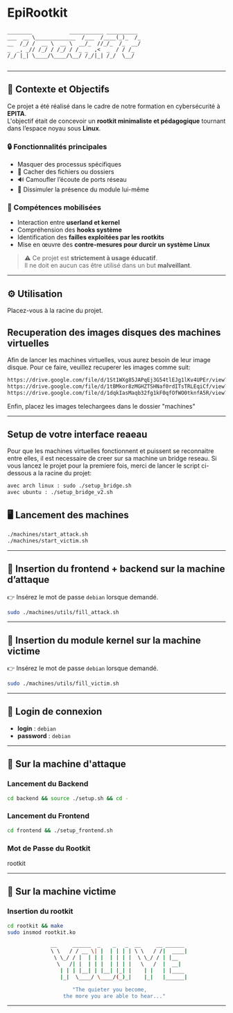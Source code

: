 # EpiRootkit

```
________            ___________ __________ 
___  __ \_____________  /___  /____(_)_  /_
__  /_/ /  __ \  __ \  __/_  //_/_  /_  __/
_  _, _// /_/ / /_/ / /_ _  ,<  _  / / /_  
/_/ |_| \____/\____/\__/ /_/|_| /_/  \__/  
                                           
```

---

## 🎯 Contexte et Objectifs

Ce projet a été réalisé dans le cadre de notre formation en cybersécurité à **EPITA**.  
L'objectif était de concevoir un **rootkit minimaliste et pédagogique** tournant dans l’espace noyau sous **Linux**.

### 🔒 Fonctionnalités principales

- Masquer des processus spécifiques  
- 📁 Cacher des fichiers ou dossiers  
- 🔊 Camoufler l’écoute de ports réseau  
- 🧩 Dissimuler la présence du module lui-même  

### 🧠 Compétences mobilisées

- Interaction entre **userland et kernel**
- Compréhension des **hooks système**
- Identification des **failles exploitées par les rootkits**
- Mise en œuvre des **contre-mesures pour durcir un système Linux**

> ⚠️ Ce projet est **strictement à usage éducatif**.  
> Il ne doit en aucun cas être utilisé dans un but **malveillant**.

---

## ⚙️ Utilisation

Placez-vous à la racine du projet.

## Recuperation des images disques des machines virtuelles
Afin de lancer les machines virtuelles, vous aurez besoin de leur image disque. Pour ce faire,
veuillez recuperer les images comme suit:
```bash
https://drive.google.com/file/d/1St1WXg85JAPqEj3G54tlEJg1lKv4UPEr/view?usp=sharing
https://drive.google.com/file/d/1tBMkor8zMGHZTSHNaf0rdITsTRLEqiCf/view?usp=sharing
https://drive.google.com/file/d/1dqkIasMaqb32fg1kF0qfOfWO0tknfA5R/view?usp=sharing
```
Enfin, placez les images telechargees dans le dossier  "machines"

---
## Setup de votre interface reaeau
Pour que les machines virtuelles fonctionnent et puissent se reconnaitre entre elles,
il est necessaire de creer sur sa machine un bridge reseau. Si vous lancez le projet pour la premiere fois, merci de lancer le script ci-dessous a la racine du projet:
```bash
avec arch linux : sudo ./setup_bridge.sh
avec ubuntu : ./setup_bridge_v2.sh
```


## 🖥️ Lancement des machines

```bash
./machines/start_attack.sh
./machines/start_victim.sh
```

---

## 🚚 Insertion du frontend + backend sur la machine d’attaque

👉 Insérez le mot de passe `debian` lorsque demandé.

```bash
sudo ./machines/utils/fill_attack.sh
```

---

## 🧬 Insertion du module kernel sur la machine victime

👉 Insérez le mot de passe `debian` lorsque demandé.

```bash
sudo ./machines/utils/fill_victim.sh
```

---

## 🔐 Login de connexion

- **login** : `debian`  
- **password** : `debian`

---

## 🧪 Sur la machine d'attaque

### Lancement du Backend

```bash
cd backend && source ./setup.sh && cd -
```

### Lancement du Frontend

```bash
cd frontend && ./setup_frontend.sh
```

### Mot de Passe du Rootkit
rootkit

---

## 🧨 Sur la machine victime

### Insertion du rootkit

```bash
cd rootkit && make
sudo insmod rootkit.ko
```

```bash
              __     ______  _    _   _  __     __ ______ 
              \ \   / / __ \| |  | | | | \ \   / /|  ____|
               \ \_/ / |  | | |  | | | |  \ \_/ / | |__   
                \   /| |  | | |  | | | |   \   /  |  __|  
                 | | | |__| | |__| |_| |    | |   | |____ 
                 |_|  \____/ \____/(_)_|    |_|   |______|

                     "The quieter you become,  
                  the more you are able to hear..."
```

---
